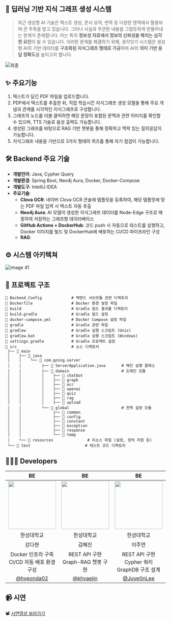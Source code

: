 ## 🧠 딥러닝 기반 지식 그래프 생성 시스템
> 최근 생성형 AI 기술은 텍스트 생성, 문서 요약, 번역 등 다양한 영역에서 활용되며 큰 주목을 받고 있습니다. 그러나 사실과 무관한 내용을 그럴듯하게 만들어내는 한계가 존재합니다.
> 이는 특히 **정보성 자료에서 정보의 신뢰성을 해치는 심각한 요인**이 될 수 있습니다.
> 이러한 문제를 해결하기 위해, 생각잇기 시스템은 생성형 AI의 기반 데이터를 **구조화된 지식그래프 형태로 가공**하여 AI의 **의미 기반 응답 정확도**를 높이고자 합니다.

![최종](https://github.com/user-attachments/assets/c4e0e0af-146d-4df4-a50a-6d476e7b186b)



## ✨ 주요기능
1. 텍스트가 담긴 PDF 파일을 업로드합니다.
2. PDF에서 텍스트를 추출한 뒤, 직접 학습시킨 지식그래프 생성 모델을 통해 주요 개념과 관계를 시각적인 지식그래프로 구성합니다.
3. 그래프의 노드를 더블 클릭하면 해당 문장이 포함된 문맥과 관련 이미지를 확인할 수 있으며, TTS 기술로 음성 출력도 가능합니다.
4. 생성된 그래프를 바탕으로 RAG 기반 챗봇을 통해 정확하고 맥락 있는 질의응답이 가능합니다.
5. 지식그래프 내용을 기반으로 3가지 형태의 퀴즈를 통해 자기 점검이 가능합니다.

## 🛠️ Backend 주요 기술
- **개발언어**: Java, Cypher Query
- **개발환경**: Spring Boot, Neo4j Aura, Docker, Docker-Compose
- **개발도구**: IntelliJ IDEA
- **주요기술**:
  - **Clova OCR**: 네이버 Clova OCR 콘솔에 템플릿을 등록하여, 해당 템플릿에 맞는 PDF 파일 입력 시 텍스트 자동 추출
  - **Neo4j Aura**: AI 모델이 생성한 지식그래프 데이터를 Node-Edge 구조로 매핑하여 저장하는 그래프형 데이터베이스
  - **GitHub Actions + DockerHub**: 코드 push 시 자동으로 테스트를 실행하고, Docker 이미지를 빌드 및 DockerHub에 배포하는 CI/CD 파이프라인 구성
  - **RAG**: 
  

## ⚙️ 시스템 아키텍쳐
![image 41](https://github.com/user-attachments/assets/ccfa5e4f-8a61-43be-bdda-40008af743bc)

## 📂 프로젝트 구조

```
📁 Backend_Config             # 백엔드 서브모듈 관련 디렉토리
📄 Dockerfile                 # Docker 환경 설정 파일
📁 build                      # Gradle 빌드 결과물 디렉토리
📄 build.gradle               # Gradle 빌드 설정
📄 docker-compose.yml         # Docker Compose 설정 파일
📁 gradle                     # Gradle 관련 파일
📄 gradlew                    # Gradle 실행 스크립트 (Unix)
📄 gradlew.bat                # Gradle 실행 스크립트 (Windows)
📄 settings.gradle            # Gradle 프로젝트 설정
📁 src                        # 소스 디렉토리
 ├── 📁 main
 │    ├── 📁 java
 │    │    └── 📁 com.going.server
 │    │         ├── 📄 ServerApplication.java       # 메인 실행 클래스
 │    │         ├── 📁 domain                       # 도메인 모듈
 │    │         │    ├── 📁 chatbot
 │    │         │    ├── 📁 graph
 │    │         │    ├── 📁 ocr
 │    │         │    ├── 📁 openai
 │    │         │    ├── 📁 quiz
 │    │         │    ├── 📁 rag
 │    │         │    ├── 📁 upload
 │    │         └── 📁 global                       # 전역 설정 모듈
 │    │              ├── 📁 common
 │    │              ├── 📁 config
 │    │              ├── 📁 constant
 │    │              ├── 📁 exception
 │    │              ├── 📁 response
 │    │              └── 📁 temp
 │    └── 📁 resources               # 리소스 파일 (설정, 정적 자원 등)
 └── 📁 test                        # 테스트 코드 디렉토리
```


## 👩🏻‍💻 Developers

| BE | BE | BE |
|:---:|:---:|:---:|
| <img src="https://avatars.githubusercontent.com/u/113489721?v=4" width="150"/> | <img src="https://avatars.githubusercontent.com/u/147326233?v=4" width="150"/> | <img src="https://avatars.githubusercontent.com/u/104489022?v=4" width="150"/> |
| 한성대학교 | 한성대학교 | 한성대학교 | 
| 강다현 | 김혜진 | 이주연 |
| Docker 인프라 구축<br>CI/CD 자동 배포 환경 구성 | REST API 구현 <br>Graph-RAG 챗봇 구현 | REST API 구현 <br>Cypher 쿼리 GraphDB 구조 설계 |
| [@hyeonda02](https://github.com/hyeonda02) | [@khyaejin](https://github.com/khyaejin) | [@Juye0nLee](https://github.com/Juye0nLee) |

## 📹 시연
📽️ [시연영상 보러가기](https://youtu.be/ZFLXmLuSHH4?si=eCBQumG1x9cOOdDe)

